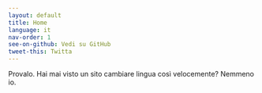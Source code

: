 ```yaml
---
layout: default
title: Home
language: it
nav-order: 1
see-on-github: Vedi su GitHub
tweet-this: Twitta
---
```


Provalo. Hai mai visto un sito cambiare lingua così velocemente? Nemmeno io.


